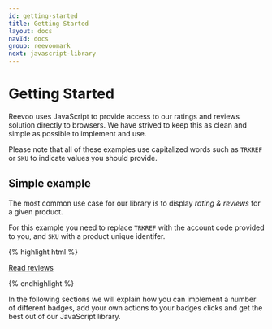 ```yaml
---
id: getting-started
title: Getting Started
layout: docs
navId: docs
group: reevoomark
next: javascript-library
---
```


Getting Started
===============

Reevoo uses JavaScript to provide access to our ratings and reviews solution directly to browsers. We have strived to keep this as clean and simple as possible to implement and use.

Please note that all of these examples use capitalized words such as ```TRKREF``` or ```SKU``` to indicate values you should provide.


Simple example
--------------

The most common use case for our library is to display _rating & reviews_ for a given product.

For this example you need to replace ```TRKREF``` with the account code provided to you, and ```SKU``` with a product unique identifer.

{% highlight html %}
<!-- This will be transformed into a product badge for the given TRKREF and SKU -->
<a class="reevoomark" href="http://mark.reevoo.com/partner/TRKREF/SKU">Read reviews</a>

<script id="reevoomark-loader" type="text/javascript" charset="utf-8">
  (function() {
    var script = document.createElement('script');
    script.type = 'text/javascript';
    script.src = '//cdn.mark.reevoo.com/assets/reevoo_mark.js';
    var s = document.getElementById('reevoomark-loader');
    s.parentNode.insertBefore(script, s);
  })();

  afterReevooMarkLoaded = [function() {
    ReevooApi.load('TRKREF', function(retailer) {
      retailer.init_badges();
    });
  }];
</script>
{% endhighlight %}

In the following sections we will explain how you can implement a number of different badges, add your own actions to your badges clicks and get the best out of our JavaScript library.
